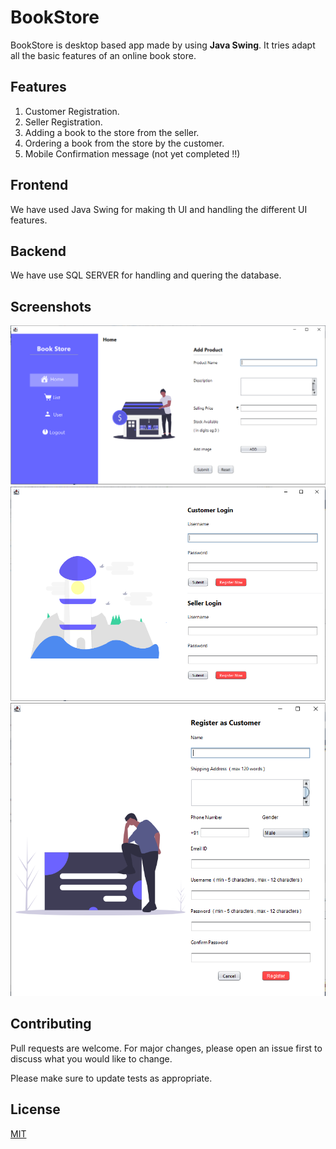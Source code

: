# BookStore

BookStore is desktop based app made by using <b>Java Swing</b>. It tries adapt all the basic features of an online book store. 

## Features
<ol>
    <li>Customer Registration.</li>
    <li>Seller Registration.</li>
    <li>Adding a book to the store from the seller.</li>
    <li>Ordering a book from the store by the customer.</li>
    <li>Mobile Confirmation message (not yet completed !!)</li>
</ol>

## Frontend

We have used Java Swing for making th UI and handling the different UI features.

## Backend

We have use SQL SERVER for handling and quering the database.

## Screenshots
<img src="screenshots/BookStore1.PNG"></img>
<img src="screenshots/BookStore2.PNG"></img>
<img src="screenshots/BookStore3.PNG"></img>

## Contributing
Pull requests are welcome. For major changes, please open an issue first to discuss what you would like to change.

Please make sure to update tests as appropriate.

## License
[MIT](https://choosealicense.com/licenses/mit/)
